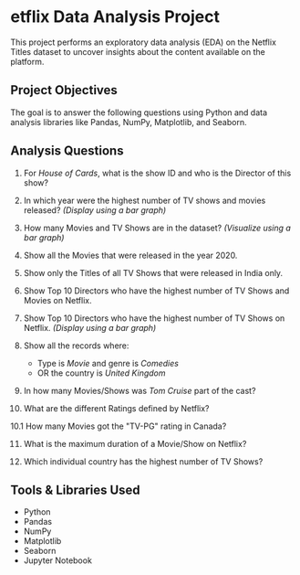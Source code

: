 # etflix Data Analysis Project

This project performs an exploratory data analysis (EDA) on the Netflix Titles dataset to uncover insights about the content available on the platform.

## Project Objectives

The goal is to answer the following questions using Python and data analysis libraries like Pandas, NumPy, Matplotlib, and Seaborn.


## Analysis Questions

1. For *House of Cards*, what is the show ID and who is the Director of this show?

2. In which year were the highest number of TV shows and movies released? *(Display using a bar graph)*

3. How many Movies and TV Shows are in the dataset? *(Visualize using a bar graph)*

4. Show all the Movies that were released in the year 2020.

5. Show only the Titles of all TV Shows that were released in India only.

6. Show Top 10 Directors who have the highest number of TV Shows and Movies on Netflix.

7. Show Top 10 Directors who have the highest number of TV Shows on Netflix. *(Display using a bar graph)*

8. Show all the records where:
   - Type is *Movie* and genre is *Comedies*
   - OR the country is *United Kingdom*

9. In how many Movies/Shows was *Tom Cruise* part of the cast?

10. What are the different Ratings defined by Netflix?

10.1 How many Movies got the "TV-PG" rating in Canada?

11. What is the maximum duration of a Movie/Show on Netflix?

12. Which individual country has the highest number of TV Shows?


## Tools & Libraries Used

- Python
- Pandas
- NumPy
- Matplotlib
- Seaborn
- Jupyter Notebook
